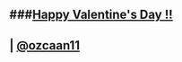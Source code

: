 ###[Happy Valentine's Day !!](valentine.py)
-----------
| [@ozcaan11](https://twitter.com/ozcaan11)
---
